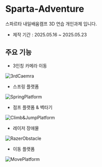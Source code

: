 # Sparta-Adventure
스파르타 내일배움캠프 3D 연습 개인과제 입니다.

* 제작 기간 : 2025.05.16 ~ 2025.05.23




## 주요 기능

* 3인칭 카메라 이동
  
![3rdCaemra](https://github.com/user-attachments/assets/727124ac-763a-4b63-b58c-122d12b0552e)


* 스프링 플랫폼
  
![SpringPlatform](https://github.com/user-attachments/assets/68ccd474-58e4-4a68-b681-784527e33e0d)


* 점프 플랫폼 & 벽타기
  
![Climb&JumpPlatform](https://github.com/user-attachments/assets/b93e21a4-bc52-4bf5-b204-af16b1713d98)


* 레이저 장애물
  
![RazerObstacle](https://github.com/user-attachments/assets/cc027978-ca2c-46f2-9862-39e2e288682b)


* 이동 플랫폼
  
![MovePlatform](https://github.com/user-attachments/assets/f128d442-1383-4a37-a653-7f95fb781d36)


